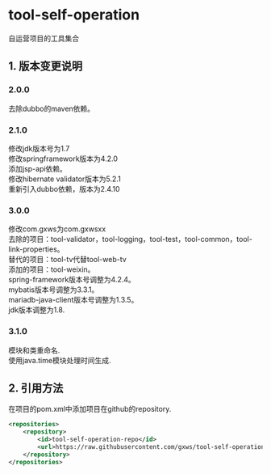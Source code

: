 # tool-self-operation

自运营项目的工具集合

## 1. 版本变更说明

### 2.0.0
去除dubbo的maven依赖。<br>

### 2.1.0
修改jdk版本号为1.7<br>
修改springframework版本为4.2.0<br>
添加jsp-api依赖。<br>
修改hibernate validator版本为5.2.1<br>
重新引入dubbo依赖，版本为2.4.10<br>

### 3.0.0
修改com.gxws为com.gxwsxx<br>
去除的项目：tool-validator，tool-logging，tool-test，tool-common，tool-link-properties。<br>
替代的项目：tool-tv代替tool-web-tv<br>
添加的项目：tool-weixin。<br>
spring-framework版本号调整为4.2.4。<br>
mybatis版本号调整为3.3.1。<br>
mariadb-java-client版本号调整为1.3.5。<br>
jdk版本调整为1.8.<br>

### 3.1.0
模块和类重命名.<br>
使用java.time模块处理时间生成.<br>

## 2. 引用方法
在项目的pom.xml中添加项目在github的repository.<br>
```xml
<repositories>
    <repository>
        <id>tool-self-operation-repo</id>
        <url>https://raw.githubusercontent.com/gxws/tool-self-operation/"版本号"/repository/</url>
    </repository>
</repositories>
```    


